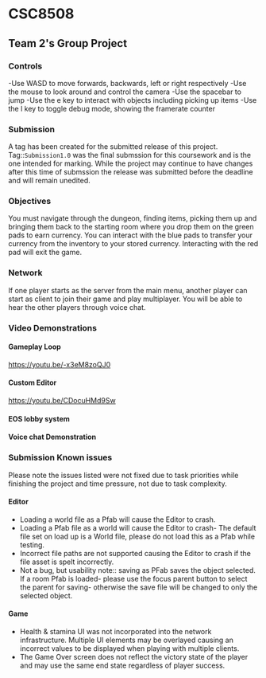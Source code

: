 # CSC8508
## Team 2's Group Project
### Controls
-Use WASD to move forwards, backwards, left or right respectively
-Use the mouse to look around and control the camera
-Use the spacebar to jump
-Use the e key to interact with objects including picking up items
-Use the l key to toggle debug mode, showing the framerate counter

### Submission
A tag has been created for the submitted release of this project. Tag::`Submission1.0` was the final submssion for this coursework and is the one intended for marking. While the project may continue to have changes after this time of submssion the release was submitted before the deadline and will remain unedited. 

### Objectives
You must navigate through the dungeon, finding items, picking them up and bringing them back to the starting room where you drop them on the green pads to earn currency.
You can interact with the blue pads to transfer your currency from the inventory to your stored currency.
Interacting with the red pad will exit the game.

### Network
If one player starts as the server from the main menu, another player can start as client to join their game and play multiplayer.
You will be able to hear the other players through voice chat.

### Video Demonstrations

#### Gameplay Loop
https://youtu.be/-x3eM8zoQJ0
#### Custom Editor
https://youtu.be/CDocuHMd9Sw 
#### EOS lobby system

#### Voice chat Demonstration

### Submission Known issues
Please note the issues listed were not fixed due to task priorities while finishing the project and time pressure, not due to task complexity.
#### Editor
* Loading a world file as a Pfab will cause the Editor to crash.
* Loading a Pfab file as a world will cause the Editor to crash- The default file set on load up is a World file, please do not load this as a Pfab while testing.
* Incorrect file paths are not supported causing the Editor to crash if the file asset is spelt incorrectly. 
* Not a bug, but usability note:: saving as PFab saves the object selected. If a room Pfab is loaded- please use the focus parent button to select the parent for saving- otherwise the save file will be changed to only the selected object. 

#### Game
* Health & stamina UI was not incorporated into the network infrastructure. Multiple UI elements may be overlayed causing an incorrect values to be displayed when playing with multiple clients.
* The Game Over screen does not reflect the victory state of the player and may use the same end state regardless of player success. 
